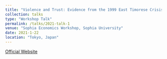 ```yaml
---
title: "Violence and Trust: Evidence from the 1999 East Timorese Crisis"
collection: talks
type: "Workshop Talk"
permalink: /talks/2021-talk-1
venue: "Sophia Economics Workshop, Sophia University"
date: 2021-1-22
location: "Tokyo, Japan"
---
```


[Official Website](https://dept.sophia.ac.jp/econ/eng/research/old/)
